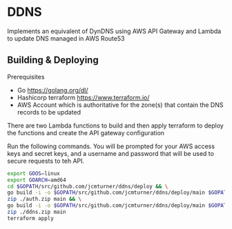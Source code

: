 # DDNS

Implements an equivalent of DynDNS using AWS API Gateway and Lambda to update DNS managed in AWS Route53

## Building & Deploying

Prerequisites
- Go https://golang.org/dl/
- Hashicorp terraform https://www.terraform.io/
- AWS Account which is authoritative for the zone(s) that contain the DNS records to be updated

There are two Lambda functions to build and then apply terraform to deploy the functions and create the API gateway
configuration

Run the following commands. You will be prompted for your AWS access keys and secret keys, and a username and password
that will be used to secure requests to teh API.
```bash
export GOOS=linux
export GOARCH=amd64
cd $GOPATH/src/github.com/jcmturner/ddns/deploy && \
go build -i -o $GOPATH/src/github.com/jcmturner/ddns/deploy/main $GOPATH/src/github.com/jcmturner/ddns/authorizer/basicauth.go && \
zip ./auth.zip main && \
go build -i -o $GOPATH/src/github.com/jcmturner/ddns/deploy/main $GOPATH/src/github.com/jcmturner/ddns/update/update.go && \
zip ./ddns.zip main
terraform apply

```